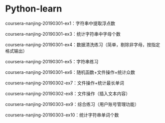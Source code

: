 # Python-learn

coursera-nanjing-20190301-ex1：字符串中提取浮点数

coursera-nanjing-20190301-ex3：统计字符串中字母个数

coursera-nanjing-20190301-ex4：数据清洗练习（简单，剔除非字母，按指定格式输出）

coursera-nanjing-20190301-ex5：字符串练习

coursera-nanjing-20190301-ex6：随机函数+文件操作+统计众数

coursera-nanjing-20190302-ex7：文件操作+统计最长单词

coursera-nanjing-20190302-ex8：文件操作（插入文本内容）

coursera-nanjing-20190303-ex9：综合练习（用户账号管理功能）

coursera-nanjing-20190303-ex10：统计字符串单词个数


